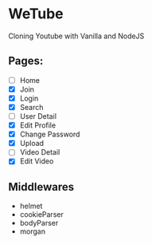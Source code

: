 # WeTube

Cloning Youtube with Vanilla and NodeJS


## Pages:

- [ ] Home
- [x] Join
- [x] Login
- [x] Search
- [ ] User Detail
- [x] Edit Profile
- [x] Change Password
- [x] Upload
- [ ] Video Detail
- [x] Edit Video

## Middlewares

- helmet
- cookieParser
- bodyParser
- morgan